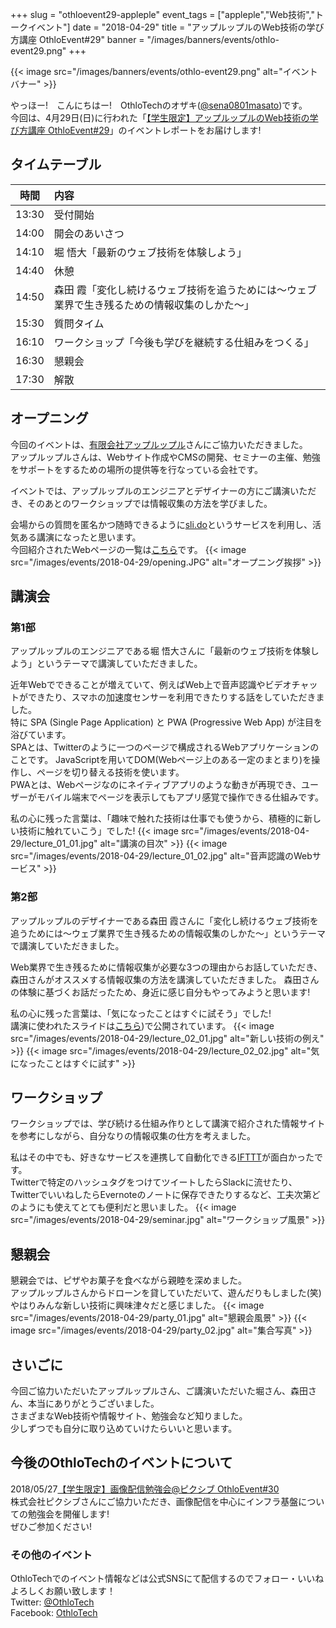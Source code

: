 +++
slug = "othloevent29-appleple"
event_tags = ["appleple","Web技術","トークイベント"]
date = "2018-04-29"
title = "アップルップルのWeb技術の学び方講座 OthloEvent#29"
banner = "/images/banners/events/othlo-event29.png"
+++

{{< image src="/images/banners/events/othlo-event29.png" alt="イベントバナー" >}}

やっほー!　こんにちはー!　OthloTechのオザキ([@sena0801masato](https://twitter.com/sena0801masato))です。<br>
今回は、4月29日(日)に行われた「[【学生限定】アップルップルのWeb技術の学び方講座 OthloEvent#29](https://othlotech.connpass.com/event/85253/)」のイベントレポートをお届けします!

## タイムテーブル
|時間|内容|
|:---:|:---|
|13:30|受付開始|
|14:00|開会のあいさつ|
|14:10|堀 悟大「最新のウェブ技術を体験しよう」|
|14:40|休憩|
|14:50|森田 霞「変化し続けるウェブ技術を追うためには〜ウェブ業界で生き残るための情報収集のしかた〜」|
|15:30|質問タイム|
|16:10|ワークショップ「今後も学びを継続する仕組みをつくる」|
|16:30|懇親会|
|17:30|解散|

## オープニング
今回のイベントは、[有限会社アップルップル](https://www.appleple.com/)さんにご協力いただきました。<br>
アップルップルさんは、Webサイト作成やCMSの開発、セミナーの主催、勉強をサポートをするための場所の提供等を行なっている会社です。

イベントでは、アップルップルのエンジニアとデザイナーの方にご講演いただき、そのあとのワークショップでは情報収集の方法を学びました。

会場からの質問を匿名かつ随時できるように[sli.do](https://www.sli.do/)というサービスを利用し、活気ある講演になったと思います。<br>
今回紹介されたWebページの一覧は[こちら](https://hackmd.io/s/S1JT9dxaf)です。
{{< image src="/images/events/2018-04-29/opening.JPG" alt="オープニング挨拶" >}}

## 講演会
### 第1部
アップルップルのエンジニアである堀 悟大さんに「最新のウェブ技術を体験しよう」というテーマで講演していただきました。

近年Webでできることが増えていて、例えばWeb上で音声認識やビデオチャットができたり、スマホの加速度センサーを利用できたりする話をしていただきました。<br>
特に SPA (Single Page Application) と PWA (Progressive Web App) が注目を浴びています。<br>
SPAとは、Twitterのように一つのページで構成されるWebアプリケーションのことです。
JavaScriptを用いてDOM(Webページ上のある一定のまとまり)を操作し、ページを切り替える技術を使います。<br>
PWAとは、Webページなのにネイティブアプリのような動きが再現でき、ユーザーがモバイル端末でページを表示してもアプリ感覚で操作できる仕組みです。

私の心に残った言葉は、「趣味で触れた技術は仕事でも使うから、積極的に新しい技術に触れていこう」でした!
{{< image src="/images/events/2018-04-29/lecture_01_01.jpg" alt="講演の目次" >}}
{{< image src="/images/events/2018-04-29/lecture_01_02.jpg" alt="音声認識のWebサービス" >}}
### 第2部
アップルップルのデザイナーである森田 霞さんに「変化し続けるウェブ技術を追うためには〜ウェブ業界で生き残るための情報収集のしかた〜」というテーマで講演していただきました。

Web業界で生き残るために情報収集が必要な3つの理由からお話していただき、森田さんがオススメする情報収集の方法を講演していただきました。
森田さんの体験に基づくお話だったため、身近に感じ自分もやってみようと思います!

私の心に残った言葉は、「気になったことはすぐに試そう」でした!<br>
講演に使われたスライドは[こちら](https://www.slideshare.net/mkasumi/ss-95413237))で公開されています。
{{< image src="/images/events/2018-04-29/lecture_02_01.jpg" alt="新しい技術の例え" >}}
{{< image src="/images/events/2018-04-29/lecture_02_02.jpg" alt="気になったことはすぐに試す" >}}

## ワークショップ
ワークショップでは、学び続ける仕組み作りとして講演で紹介された情報サイトを参考にしながら、自分なりの情報収集の仕方を考えました。

私はその中でも、好きなサービスを連携して自動化できる[IFTTT](https://ifttt.com/discover)が面白かったです。<br>
Twitterで特定のハッシュタグをつけてツイートしたらSlackに流せたり、TwitterでいいねしたらEvernoteのノートに保存できたりするなど、工夫次第どのようにも使えてとても便利だと思いました。
{{< image src="/images/events/2018-04-29/seminar.jpg" alt="ワークショップ風景" >}}

## 懇親会
懇親会では、ピザやお菓子を食べながら親睦を深めました。<br>
アップルップルさんからドローンを貸していただいて、遊んだりもしました(笑)<br>
やはりみんな新しい技術に興味津々だと感じました。
{{< image src="/images/events/2018-04-29/party_01.jpg" alt="懇親会風景" >}}
{{< image src="/images/events/2018-04-29/party_02.jpg" alt="集合写真" >}}

## さいごに
今回ご協力いただいたアップルップルさん、ご講演いただいた堀さん、森田さん、本当にありがとうございました。<br>
さまざまなWeb技術や情報サイト、勉強会など知りました。<br>
少しずつでも自分に取り込めていけたらいいと思います。

## 今後のOthloTechのイベントについて
2018/05/27[【学生限定】画像配信勉強会@ピクシブ OthloEvent#30](https://othlotech.connpass.com/event/85753/)<br>
株式会社ピクシブさんにご協力いただき、画像配信を中心にインフラ基盤についての勉強会を開催します!<br>
ぜひご参加ください!

### その他のイベント
OthloTechでのイベント情報などは公式SNSにて配信するのでフォロー・いいねよろしくお願い致します！<br>
Twitter: [@OthloTech](https://twitter.com/othlotech)<br>
Facebook: [OthloTech](https://www.facebook.com/othlotech)
